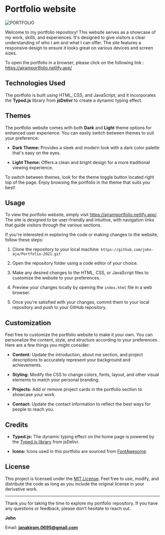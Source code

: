 # Portfolio website

![PORTFOLIO](https://github.com/john-aja/Portfolio-2021/assets/95049418/bcc2da97-550b-46b0-8ac0-229ddd307ced)

Welcome to my portfolio repository! This website serves as a showcase of my work, skills, and experiences. It's designed to give visitors a clear understanding of who I am and what I can offer. The site features a responsive design to ensure it looks great on various devices and screen sizes.

To open the portfolio in a browser, please click on the following link : https://ajramportfolio.netlify.app/

## Technologies Used

The portfolio is built using HTML, CSS, and JavaScript, and it incorporates the **Typed.js** library from **jsDelivr** to create a dynamic typing effect.

## Themes

The portfolio website comes with both **Dark** and **Light** theme options for enhanced user experience. You can easily switch between themes to suit your preference:

- **Dark Theme:** Provides a sleek and modern look with a dark color palette that's easy on the eyes.

- **Light Theme:** Offers a clean and bright design for a more traditional viewing experience.

To switch between themes, look for the theme toggle button located right top of the page. Enjoy browsing the portfolio in the theme that suits you best!

## Usage

To view the portfolio website, simply visit https://ajramportfolio.netlify.app/. The site is designed to be user-friendly and intuitive, with navigation links that guide visitors through the various sections.

If you're interested in exploring the code or making changes to the website, follow these steps:

1. Clone the repository to your local machine: `https://github.com/john-aja/Portfolio-2021.git`

2. Open the repository folder using a code editor of your choice.

3. Make any desired changes to the HTML, CSS, or JavaScript files to customize the website to your preferences.

4. Preview your changes locally by opening the `index.html` file in a web browser.

5. Once you're satisfied with your changes, commit them to your local repository and push to your GitHub repository.

## Customization

Feel free to customize the portfolio website to make it your own. You can personalize the content, style, and structure according to your preferences. Here are a few things you might consider:

- **Content:** Update the introduction, about me section, and project descriptions to accurately represent your background and achievements.

- **Styling:** Modify the CSS to change colors, fonts, layout, and other visual elements to match your personal branding.

- **Projects:** Add or remove project cards in the portfolio section to showcase your work.

- **Contact:** Update the contact information to reflect the best ways for people to reach you.

## Credits

- **Typed.js:** The dynamic typing effect on the home page is powered by the [Typed.js library](https://github.com/mattboldt/typed.js/) from jsDelivr.

- **Icons:** Icons used in this portfolio are sourced from [FontAwesome](https://fontawesome.com/).

## License

This project is licensed under the [MIT License](LICENSE). Feel free to use, modify, and distribute the code as long as you include the original license in your derivative work.

---

Thank you for taking the time to explore my portfolio repository. If you have any questions or feedback, please don't hesitate to reach out.

**John**

Email: **janakiram.0695@gmail.com**
